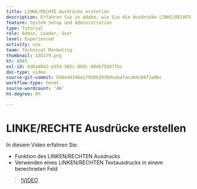```yaml
---
title: LINKE/RECHTE Ausdrücke erstellen
description: Erfahren Sie in Adobe, wie Sie die Ausdrücke LINKS/RECHTS in einem berechneten Feld verwenden. [!DNL Workfront].
feature: System Setup and Administration
type: Tutorial
role: Admin, Leader, User
level: Experienced
activity: use
team: Technical Marketing
thumbnail: 335179.png
kt: 8885
exl-id: 6d0ad842-e354-465c-8b9c-88eb75d47fbc
doc-type: video
source-git-commit: 650e4d346e1792863930dcebafacab4c88f2a8bc
workflow-type: tm+mt
source-wordcount: '46'
ht-degree: 0%

---
```


# LINKE/RECHTE Ausdrücke erstellen

In diesem Video erfahren Sie:

* Funktion des LINKEN/RECHTEN Ausdrucks
* Verwenden eines LINKEN/RECHTEN Textausdrucks in einem berechneten Feld

>[!VIDEO](https://video.tv.adobe.com/v/335179/?quality=12&learn=on)
